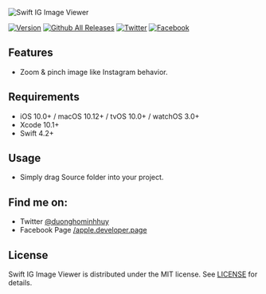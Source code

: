 ![Swift IG Image Viewer](https://raw.githubusercontent.com/duonghominhhuy/swift-ig-image-viewer/master/Image/swift-ig-image-viewer.png)

[![Version](http://img.shields.io/badge/version-1.0.0-green.svg?style=flat)](https://github.com/duonghominhhuy/swift-ig-image-viewer)
[![Github All Releases](https://img.shields.io/github/downloads/duonghominhhuy/swift-ig-image-viewer/total.svg)](https://github.com/duonghominhhuy/swift-ig-image-viewer)
[![Twitter](https://img.shields.io/badge/twitter-@duonghominhhuy-blue.svg?style=flat)](http://twitter.com/duonghominhhuy)
[![Facebook](https://img.shields.io/badge/facebook-@apple.developer.page-blue.svg?style=flat)](https://www.facebook.com/apple.developer.page)

## Features

- Zoom & pinch image like Instagram behavior.

## Requirements

- iOS 10.0+ / macOS 10.12+ / tvOS 10.0+ / watchOS 3.0+
- Xcode 10.1+
- Swift 4.2+

## Usage

- Simply drag Source folder into your project.

## Find me on:

- Twitter [@duonghominhhuy](https://twitter.com/duonghominhhuy)
- Facebook Page [/apple.developer.page](https://www.fb.com/apple.developer.page)

## License

Swift IG Image Viewer is distributed under the MIT license. See [LICENSE](https://github.com/duonghominhhuy/swift-ig-image-viewer/blob/master/LICENSE) for details.
